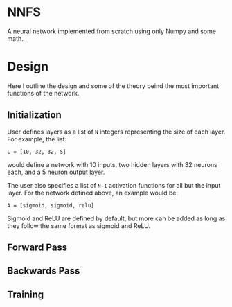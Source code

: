 # NNFS
A neural network implemented from scratch using only Numpy and some math.

# Design
Here I outline the design and some of the theory beind the most important functions of the network.

## Initialization
User defines layers as a list of `N` integers representing the size of each layer. For example, the list:
```
L = [10, 32, 32, 5]
```
would define a network with 10 inputs, two hidden layers with 32 neurons each, and a 5 neuron output layer.

The user also specifies a list of `N-1` activation functions for all but the input layer. For the network defined above, an example would be:
```
A = [sigmoid, sigmoid, relu]
```
Sigmoid and ReLU are defined by default, but more can be added as long as they follow the same format as sigmoid and ReLU.

## Forward Pass


## Backwards Pass


## Training


